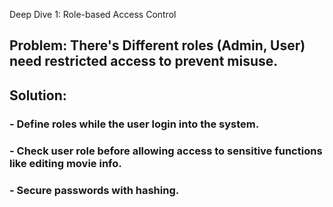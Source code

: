 Deep Dive 1: Role-based Access Control
## Problem: There's Different roles (Admin, User) need restricted access to prevent misuse.
## Solution:
### - Define roles while the user login into the system.
### - Check user role before allowing access to sensitive functions like editing movie info.
### - Secure passwords with hashing.
